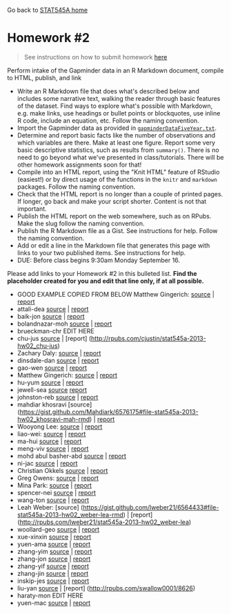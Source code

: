Go back to [STAT545A home](current.html)

Homework #2
========================================================

> See instructions on how to submit homework [here](hw00_instructions.html)

Perform intake of the Gapminder data in an R Markdown document, compile to HTML, publish, and link

  * Write an R Markdown file that does what's described below and includes some narrative text, walking the reader through basic features of the dataset. Find ways to explore what's possible with Markdown, e.g. make links, use headings or bullet points or blockquotes, use inline R code, include an equation, etc. Follow the naming convention.
  * Import the Gapminder data as provided in [`gapminderDataFiveYear.txt`](http://www.stat.ubc.ca/~jenny/notOcto/STAT545A/examples/gapminder/data/gapminderDataFiveYear.txt).
  * Determine and report basic facts like the number of observations and which variables are there. Make at least one figure. Report some very basic descriptive statistics, such as results from `summary()`. There is no need to go beyond what we've presented in class/tutorials. There will be other homework assignments soon for that!
  * Compile into an HTML report, using the "Knit HTML" feature of RStudio (easiest!) or by direct usage of the functions in the `knitr` and `markdown` packages. Follow the naming convention.
  * Check that the HTML report is no longer than a couple of printed pages. If longer, go back and make your script shorter. Content is not that important.
  * Publish the HTML report on the web somewhere, such as on RPubs. Make the slug follow the naming convention.
  * Publish the R Markdown file as a Gist. See instructions for help. Follow the naming convention.
  * Add or edit a line in the Markdown file that generates this page with links to your two published items. See instructions for help.
  * DUE: Before class begins 9:30am Monday September 16.
  
Please add links to your Homework #2 in this bulleted list. __Find the placeholder created for you and edit that line only, if at all possible.__

  * GOOD EXAMPLE COPIED FROM BELOW Matthew Gingerich: [source](https://gist.github.com/MattGingerich/6544485#file-stat545a-2013-hw02_gingerich-mat-rmd) | [report](http://rpubs.com/majugi/stat545a-2013-hw02_gingerich-mat)
  * attali-dea [source](https://gist.github.com/daattali/6547430#file-stat545a-2013-hw02_attali-dea-rmd) | [report](http://rpubs.com/daattali/stat545a-2013-hw02_attali-dea) 
  * baik-jon [source](https://gist.github.com/jonnybaik/6568554#file-stat545a-2013-hw02_baik-jon-rmd) | [report](http://rpubs.com/jonnybaik/stat545a-2013-hw02_baik-jon)
  * bolandnazar-moh [source](https://gist.github.com/ArephB/6575923#file-stat545a-2013-hw02_bolandnazar-moh-rmd) | [report](http://rpubs.com/aref/8606)
  * brueckman-chr EDIT HERE
  * chu-jus [source](https://gist.github.com/JustinChu/6577348#file-stat545a-2013-hw02_chu-jus-rmd) | [report] (http://rpubs.com/cjustin/stat545a-2013-hw02_chu-jus)
  * Zachary Daly: [source](https://gist.github.com/ZDaly/6558864#file-tat545a-2013-hw02_daly-zac-rmd) | [report](http://rpubs.com/Zdaly/stat545a-2013-hw02_daly-zac)
  * dinsdale-dan [source](https://gist.github.com/danieldinsdale/6554514#file-stat545a-2013-hw02_dinsdale-dan-rmd) | [report](http://rpubs.com/danieldinsdale/stat545a-2013-hw02_dinsdale-dan)
  * gao-wen [source](https://gist.github.com/sibyl229/6575176#file-stat545a-2013-hw02_gao-wen-rmd) | [report](http://rpubs.com/less/stat545a-2013-hw02_gao-wen)
  * Matthew Gingerich: [source](https://gist.github.com/MattGingerich/6544485#file-stat545a-2013-hw02_gingerich-mat-rmd) | [report](http://rpubs.com/majugi/stat545a-2013-hw02_gingerich-mat)
  * hu-yum [source](https://gist.github.com/smilecat/6556150#file-stat545a-2013-hw02_hu-yum-rmd) | [report](http://rpubs.com/smilecat/stat545a-2013-hw02_hu-yum)
  * jewell-sea [source](https://gist.github.com/jewellsean/d5d9ae6cf9ff9da193db#file-stat545a-2013-hw02_jewell-sea-rmd) [report](http://rpubs.com/jewellsean/stat545a-2013-hw02_jewell-sea)
  * johnston-reb [source](https://gist.github.com/rebjoh/6575530#file-stat545a-2013-hw02_johnston-reb-rmd) | [report](http://rpubs.com/rljohn/stat545a-2013-hw02_johnston-reb)
  * mahdiar khosravi [source] (https://gist.github.com/Mahdiark/6576175#file-stat545a-2013-hw02_khosravi-mah-rmd) | [report](http://rpubs.com/mahdiar/stat545a-2013-hw02_khosravi-mah)
   * Wooyong Lee: [source](https://gist.github.com/folias/6558563#file-stat545a-2013-hw02_lee-woo) | [report](http://rpubs.com/folias/stat545a-2013-hw02_lee-woo)
  * liao-wei: [source](https://gist.github.com/feiba/6546717#file-stat545a-2013-hw02_liao_wei-rmd) | [report](http://rpubs.com/winson/stat545a-2013-hw02_liao_wei)
  * ma-hui [source](https://gist.github.com/horsehuiting/6566267#file-stat545a-2013-hw02_ma-hui-rmd) | [report](http://rpubs.com/Huiting/stat545a-2013-hw02_ma-hui)
  * meng-viv [source](https://gist.github.com/vmeng321/6576056#file-stat545a-2013-hw02_meng-viv-rmd) | [report](http://rpubs.com/vmeng321/stat545a-2013-hw02_meng-viv)
  * mohd abul basher-abd [source](https://gist.github.com/atante/6568521#file-stat545a-2013-hw02_mohd-abul-basher-abd-rmd) | [report](http://rpubs.com/meitantei/stat545a-2013-hw02_mohdabulbasher-abd)
  * ni-jac [source](https://gist.github.com/jacknii/6546326#file-stat545a-2013-hw02_ni-jac-rmd) | [report](http://rpubs.com/jackni/stat545a-2013-hw02_ni-jac)
  * Christian Okkels [source](https://gist.github.com/cbokkels/6568640#file-stat545a-2013-hw02_okkels-chr-rmd) | [report](http://rpubs.com/cbokkels/stat545a-2013-hw02_okkels-chr)
  * Greg Owens: [source](https://gist.github.com/opsin/6577365#file-stat545a-2013-hw02_owens-greg-rmd) | [report](http://rpubs.com/opsin/stat545a-2013-hw02_owens-greg)
  * Mina Park: [source](https://gist.github.com/parkm87/6567386#file-stat545a-2013-hw02_park-min-rmd) | [report](http://rpubs.com/parkm87/stat545a-2013-hw02_park-min)
  * spencer-nei [source](https://gist.github.com/neilspencer/6558151#file-stat545a-2013-hw02_spencer-neil-rmd) | [report](http://rpubs.com/neil_spencer/stat545a-2013-hw02_spencer-nei)
  * wang-ton [source](https://gist.github.com/yzhxh/6577895#file-stat545a-2013-hw02_wang-ton-rmd) | [report](http://rpubs.com/yzhxh/stat545a-2013-hw02_wang-ton)
  * Leah Weber: [source] (https://gist.github.com/lweber21/6564433#file-stat545a-2013-hw02_weber-lea-rmd) | [report] (http://rpubs.com/lweber21/stat545a-2013-hw02_weber-lea)
  * woollard-geo [source](https://gist.github.com/geoffwoollard/6545701#file-stat545a-2013-hw02_woollard-geo-rmd) | [report](http://rpubs.com/gwoollard/stat545a-2013-hw02_woollard-geo)
  * xue-xinxin [source](https://gist.github.com/xxue/6573439) | [report](http://rpubs.com/xxue/stat545a-2013-hw02_xue-xinxin-rmd)
  * yuen-ama [source](https://gist.github.com/amandammor/6557207#file-stat545a-2013-hw02_yuen-ama-rmd) | [report](http://rpubs.com/amandammor/stat545a-2013-hw02_yuen-ama)
  * zhang-yim [source](https://gist.github.com/zym268/6574496#file-stat545a-2013-hw02_zhang-yim-rmd) | [report](http://rpubs.com/zym268/stat545a-2013-hw02_zhang-yim)
  * zhang-jon [source](https://gist.github.com/jzhang722/6574075#file-stat545a-2013-hw02_jzhang-jon-rmd) | [report](http://rpubs.com/jzhang722/stat545a-2013-hw02_zhang-jon)
  * zhang-yif [source](https://gist.github.com/dora7870/6566076#file-stat545a-2013-hw02_zhang-yif-rmd) | [report](http://rpubs.com/dora7870/stat545a-2013-hw02_zhang-yif)
  * zhang-jin [source](https://gist.github.com/0527zhangjinyuan/6546926#file-stat545a-2013-hw02_zhang-jin-rmd) | [report](http://rpubs.com/zhangjinyuan/stat545a-2013-hw02_zhang-jin)
  * inskip-jes [source](https://gist.github.com/jinskip/6567244#file-stat545a-2013-hw02_inskip-jes-rmd) | [report](http://rpubs.com/jinskip/stat545a-2013-hw02_inskip-jes)
  * liu-yan [source](https://gist.github.com/swallow0001/6580913#file-stat545a-2013-hw2_liu) | [report] (http://rpubs.com/swallow0001/8626)
  * haraty-mon EDIT HERE
  * yuen-mac [source](https://gist.github.com/myuen/6558828#file-stat545a-2013-hw02_yuen-mac-rmd) | [report](http://rpubs.com/myuen/stat545a-2013-hw02_yuen-mac)
